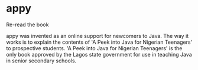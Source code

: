 # appy
Re-read the book

appy was invented as an online support for newcomers to Java.
The way it works is to explain the contents of 'A Peek into Java for Nigerian Teenagers' to prospective students.
'A Peek into Java for Nigerian Teenagers' is the only book approved by the Lagos state government for use in teaching Java in senior secondary schools.
